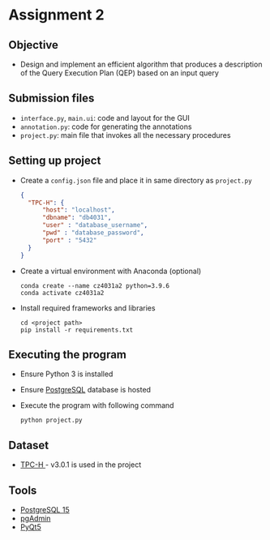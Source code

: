 # Assignment 2

## Objective
* Design and implement an efficient algorithm that produces a description of the Query Execution Plan (QEP) based on an input query



## Submission files

* `interface.py`, `main.ui`: code and layout for the GUI
* `annotation.py`: code for generating the annotations
* `project.py`: main file that invokes all the necessary procedures 



## Setting up project

* Create a `config.json` file and place it in same directory as `project.py`

  ```json
  {
  	"TPC-H": {
  		"host": "localhost",
  		"dbname": "db4031",
  		"user" : "database_username",
  		"pwd" : "database_password",
  		"port" : "5432"
  	}
  }
  ```

* Create a virtual environment with Anaconda (optional)
  ```shell
  conda create --name cz4031a2 python=3.9.6
  conda activate cz4031a2
  ```
  
* Install required frameworks and libraries
  ```shell
  cd <project path>
  pip install -r requirements.txt
  ```



## Executing the program

* Ensure Python 3 is installed

* Ensure [PostgreSQL][2] database is hosted

* Execute the program with following command

  ```shell
  python project.py
  ```

## Dataset

* [TPC-H ][1] - v3.0.1 is used in the project



## Tools

* [PostgreSQL 15][2]
* [pgAdmin][3]
* [PyQt5][4]




[1]:http://www.tpc.org/tpc_documents_current_versions/current_specifications5.asp
[2]:https://www.postgresql.org/
[3]:https://www.pgadmin.org/
[4]:https://riverbankcomputing.com/software/pyqt/